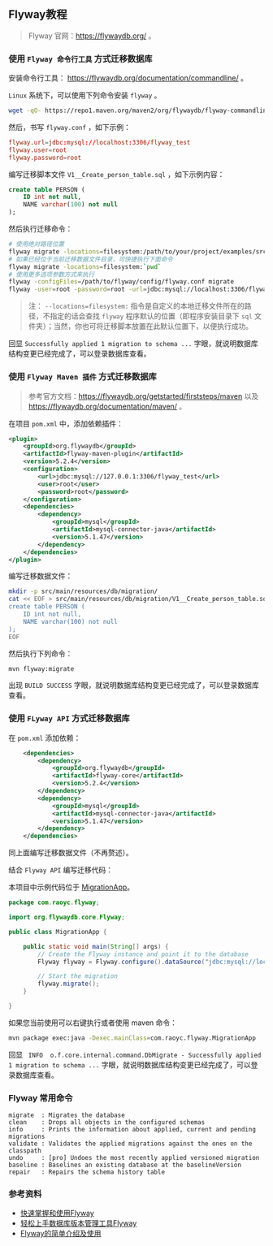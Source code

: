 Flyway教程
------

>   Flyway 官网：https://flywaydb.org/ 。


### 使用 `Flyway 命令行工具` 方式迁移数据库

安装命令行工具： https://flywaydb.org/documentation/commandline/ 。

`Linux` 系统下，可以使用下列命令安装 `flyway` 。

```bash
wget -qO- https://repo1.maven.org/maven2/org/flywaydb/flyway-commandline/5.2.4/flyway-commandline-5.2.4-linux-x64.tar.gz | tar xvz && sudo ln -s `pwd`/flyway-5.2.4/flyway /usr/local/bin 
```

然后，书写 `flyway.conf` ，如下示例：

```conf
flyway.url=jdbc:mysql://localhost:3306/flyway_test
flyway.user=root
flyway.password=root
```

编写迁移脚本文件 `V1__Create_person_table.sql` ，如下示例内容：

```sql
create table PERSON (
    ID int not null,
    NAME varchar(100) not null
);
```

然后执行迁移命令：

```bash
# 使用绝对路径位置
flyway migrate -locations=filesystem:/path/to/your/project/examples/src/main/resources/db/migration/ -X
# 如果已经位于当前迁移数据文件目录，可快捷执行下面命令
flyway migrate -locations=filesystem:`pwd`
# 使用更多选项参数方式来执行
flyway -configFiles=/path/to/flyway/config/flyway.conf migrate
flyway -user=root -password=root -url=jdbc:mysql://localhost:3306/flyway_test -locations=filesystem:`pwd` migrate
```

>   注：
`--locations=filesystem:` 指令是自定义的本地迁移文件所在的路径，不指定的话会查找 `flyway` 程序默认的位置（即程序安装目录下 `sql` 文件夹）；当然，你也可将迁移脚本放置在此默认位置下，以便执行成功。

回显 `Successfully applied 1 migration to schema ...` 字眼，就说明数据库结构变更已经完成了，可以登录数据库查看。


### 使用 `Flyway Maven 插件` 方式迁移数据库

>   参考官方文档：https://flywaydb.org/getstarted/firststeps/maven 以及 https://flywaydb.org/documentation/maven/ 。

在项目 `pom.xml` 中，添加依赖插件：

```xml
<plugin>
    <groupId>org.flywaydb</groupId>
    <artifactId>flyway-maven-plugin</artifactId>
    <version>5.2.4</version>
    <configuration>
        <url>jdbc:mysql://127.0.0.1:3306/flyway_test</url>
        <user>root</user>
        <password>root</password>
    </configuration>
    <dependencies>
        <dependency>
            <groupId>mysql</groupId>
            <artifactId>mysql-connector-java</artifactId>
            <version>5.1.47</version>
        </dependency>
    </dependencies>
</plugin>
```

编写迁移数据文件：

```bash
mkdir -p src/main/resources/db/migration/
cat << EOF > src/main/resources/db/migration/V1__Create_person_table.sql
create table PERSON (
    ID int not null,
    NAME varchar(100) not null
);
EOF
```

然后执行下列命令：

```bash
mvn flyway:migrate
```

出现 `BUILD SUCCESS` 字眼，就说明数据库结构变更已经完成了，可以登录数据库查看。

### 使用 `FLyway API` 方式迁移数据库

在 `pom.xml` 添加依赖：

```xml
    <dependencies>
        <dependency>
            <groupId>org.flywaydb</groupId>
            <artifactId>flyway-core</artifactId>
            <version>5.2.4</version>
        </dependency>
        <dependency>
            <groupId>mysql</groupId>
            <artifactId>mysql-connector-java</artifactId>
            <version>5.1.47</version>
        </dependency>
    </dependencies>
``` 

同上面编写迁移数据文件（不再赘述）。

结合 `Flyway API` 编写迁移代码：

本项目中示例代码位于 [MigrationApp](../main/java/com/raoyc/flyway/MigrationApp.java)。

```java
package com.raoyc.flyway;

import org.flywaydb.core.Flyway;

public class MigrationApp {

    public static void main(String[] args) {
        // Create the Flyway instance and point it to the database
        Flyway flyway = Flyway.configure().dataSource("jdbc:mysql://localhost:3306/flyway_test", "root", "root").load();

        // Start the migration
        flyway.migrate();
    }

}
```

如果您当前使用可以右键执行或者使用 maven 命令：

```bash
mvn package exec:java -Dexec.mainClass=com.raoyc.flyway.MigrationApp
```

回显 ` INFO  o.f.core.internal.command.DbMigrate - Successfully applied 1 migration to schema ...` 字眼，就说明数据库结构变更已经完成了，可以登录数据库查看。

### Flyway 常用命令

```text
migrate  : Migrates the database
clean    : Drops all objects in the configured schemas
info     : Prints the information about applied, current and pending migrations
validate : Validates the applied migrations against the ones on the classpath
undo     : [pro] Undoes the most recently applied versioned migration
baseline : Baselines an existing database at the baselineVersion
repair   : Repairs the schema history table
```

### 参考资料

- [快速掌握和使用Flyway](https://blog.waterstrong.me/flyway-in-practice/)
- [轻松上手数据库版本管理工具Flyway](http://qinghua.github.io/flyway/)
- [Flyway的简单介绍及使用](https://blog.csdn.net/AinGates/article/details/78063246)